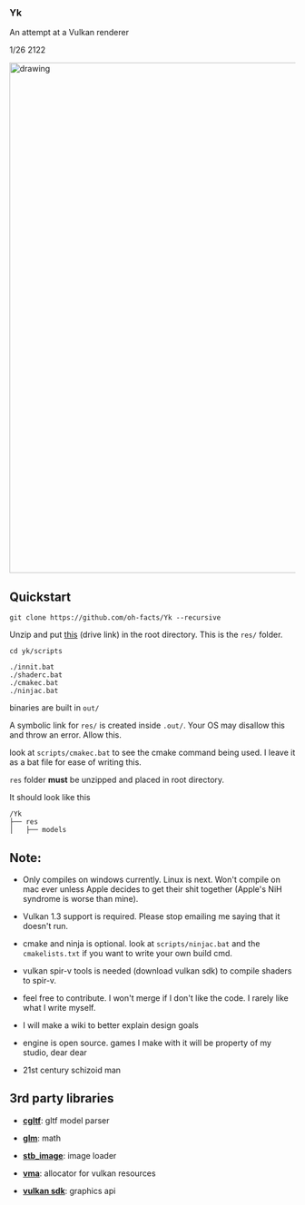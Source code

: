 ### Yk

An attempt at a Vulkan renderer

1/26 2122

<img src="https://github.com/oh-facts/Yk/assets/125090383/812c393e-b138-4b24-b8ef-93e82e46b852" alt="drawing" width="900"/>

## Quickstart

```
git clone https://github.com/oh-facts/Yk --recursive
```

Unzip and put [this](https://drive.google.com/file/d/1_wDOjckuK_qV1lRnOYlEVdSzK33VrJXJ/view?usp=sharing) (drive link) in the root directory. This is the `res/` folder.

```
cd yk/scripts

./innit.bat
./shaderc.bat
./cmakec.bat
./ninjac.bat
```

binaries are built in `out/`

A symbolic link for `res/` is created inside `.out/`. Your OS may disallow this and throw an error. Allow this.

look at `scripts/cmakec.bat` to see the cmake command being used. I leave it as a bat file for ease of writing this.

`res` folder **must** be unzipped and placed in root directory.

It should look like this
```
/Yk
├── res
│   ├── models
```
  ## Note:

- Only compiles on windows currently. Linux is next. Won't compile on mac ever unless Apple decides to get their shit together (Apple's NiH syndrome is worse than mine).

- Vulkan 1.3 support is required. Please stop emailing me saying that it doesn't run.

- cmake and ninja is optional. look at `scripts/ninjac.bat` and the `cmakelists.txt` if you want to write your own build cmd.

- vulkan spir-v tools is needed (download vulkan sdk) to compile shaders to spir-v.

- feel free to contribute. I won't merge if I don't like the code. I rarely like what I write myself.

- I will make a wiki to better explain design goals

-  engine is open source. games I make with it will be property of my studio, dear dear

- 21st century schizoid man


## 3rd party libraries

-  **[cgltf](https://github.com/jkuhlmann/cgltf/tree/master)**: gltf model parser

-  **[glm](https://github.com/g-truc/glm/tree/master)**: math
  
-  **[stb_image](https://github.com/nothings/stb)**: image loader
  
- **[vma](https://github.com/GPUOpen-LibrariesAndSDKs/VulkanMemoryAllocator)**: allocator for vulkan resources

- **[vulkan sdk](https://www.lunarg.com/vulkan-sdk/)**: graphics api

